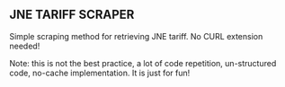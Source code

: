 ## JNE TARIFF SCRAPER

Simple scraping method for retrieving JNE tariff. No CURL extension needed!

Note: this is not the best practice, a lot of code repetition, un-structured code, no-cache implementation. It is just for fun!